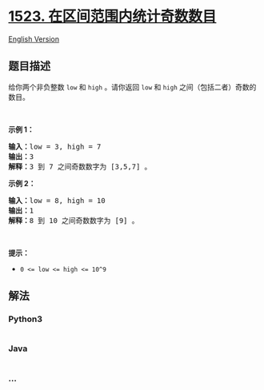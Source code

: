 # [1523. 在区间范围内统计奇数数目](https://leetcode-cn.com/problems/count-odd-numbers-in-an-interval-range)

[English Version](/solution/1500-1599/1523.Count%20Odd%20Numbers%20in%20an%20Interval%20Range/README_EN.md)

## 题目描述

<!-- 这里写题目描述 -->
<p>给你两个非负整数&nbsp;<code>low</code> 和&nbsp;<code>high</code>&nbsp;。请你返回<em>&nbsp;</em><code>low</code><em> </em>和<em>&nbsp;</em><code>high</code><em>&nbsp;</em>之间（包括二者）奇数的数目。</p>

<p>&nbsp;</p>

<p><strong>示例 1：</strong></p>

<pre><strong>输入：</strong>low = 3, high = 7
<strong>输出：</strong>3
<strong>解释：</strong>3 到 7 之间奇数数字为 [3,5,7] 。</pre>

<p><strong>示例 2：</strong></p>

<pre><strong>输入：</strong>low = 8, high = 10
<strong>输出：</strong>1
<strong>解释：</strong>8 到 10 之间奇数数字为 [9] 。</pre>

<p>&nbsp;</p>

<p><strong>提示：</strong></p>

<ul>
	<li><code>0 &lt;= low &lt;= high&nbsp;&lt;= 10^9</code></li>
</ul>

## 解法

<!-- 这里可写通用的实现逻辑 -->

<!-- tabs:start -->

### **Python3**

<!-- 这里可写当前语言的特殊实现逻辑 -->

```python

```

### **Java**

<!-- 这里可写当前语言的特殊实现逻辑 -->

```java

```

### **...**

```

```

<!-- tabs:end -->
